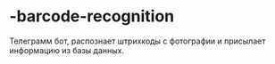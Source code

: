# -barcode-recognition
Телеграмм бот, распознает штрихкоды с фотографии и присылает информацию из базы данных.
